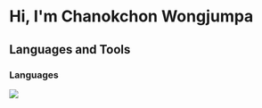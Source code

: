 # Hi, I'm Chanokchon Wongjumpa

## Languages and Tools
### Languages
<img src="https://skillicons.dev/icons?i=java,cs,js,ts"/>

